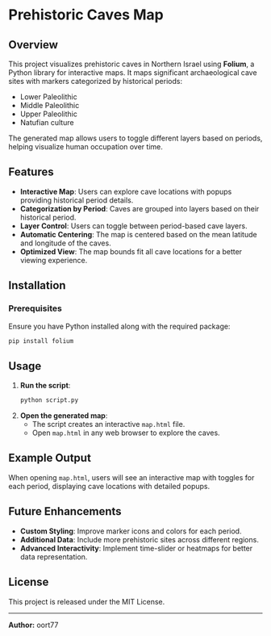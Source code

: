 # Prehistoric Caves Map

## Overview
This project visualizes prehistoric caves in Northern Israel using **Folium**, a Python library for interactive maps. It maps significant archaeological cave sites with markers categorized by historical periods:
- Lower Paleolithic
- Middle Paleolithic
- Upper Paleolithic
- Natufian culture

The generated map allows users to toggle different layers based on periods, helping visualize human occupation over time.

## Features
- **Interactive Map**: Users can explore cave locations with popups providing historical period details.
- **Categorization by Period**: Caves are grouped into layers based on their historical period.
- **Layer Control**: Users can toggle between period-based cave layers.
- **Automatic Centering**: The map is centered based on the mean latitude and longitude of the caves.
- **Optimized View**: The map bounds fit all cave locations for a better viewing experience.

## Installation
### Prerequisites
Ensure you have Python installed along with the required package:
```sh
pip install folium
```

## Usage
1. **Run the script**:
   ```sh
   python script.py
   ```
2. **Open the generated map**:
   - The script creates an interactive `map.html` file.
   - Open `map.html` in any web browser to explore the caves.

## Example Output
When opening `map.html`, users will see an interactive map with toggles for each period, displaying cave locations with detailed popups.

## Future Enhancements
- **Custom Styling**: Improve marker icons and colors for each period.
- **Additional Data**: Include more prehistoric sites across different regions.
- **Advanced Interactivity**: Implement time-slider or heatmaps for better data representation.

## License
This project is released under the MIT License.

---
**Author:** oort77

